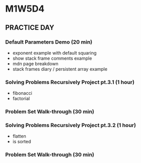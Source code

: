 # M1W5D4

## PRACTICE DAY

### Default Parameters Demo (20 min)

* exponent example with default squaring
* show stack frame comments example
* mdn page breakdown
* stack frames diary / persistent array example

### Solving Problems Recursively Project pt.3.1 (1 hour)

* fibonacci
* factorial

### Problem Set Walk-through (30 min)

### Solving Problems Recursively Project pt.3.2 (1 hour)

* flatten
* is sorted

### Problem Set Walk-through (30 min)
